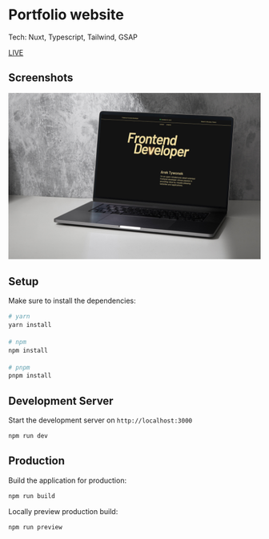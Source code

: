 
# Portfolio website

Tech: Nuxt, Typescript, Tailwind, GSAP

[LIVE](https://arektywonek.netlify.app/)


## Screenshots

![Portfolio](./public/ss.png?raw=true)

## Setup

Make sure to install the dependencies:

```bash
# yarn
yarn install

# npm
npm install

# pnpm
pnpm install
```

## Development Server

Start the development server on `http://localhost:3000`

```bash
npm run dev
```

## Production

Build the application for production:

```bash
npm run build
```

Locally preview production build:

```bash
npm run preview
```